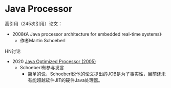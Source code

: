 # Java Processor

高引用（245次引用）论文：

* 2008《A Java processor architecture for embedded real-time systems》
  * 作者Martin Schoeberl

HN讨论

* 2020 [Java Optimized Processor (2005)](https://news.ycombinator.com/item?id=23776362)
  * Schoeberl有参与发言
    * 简单的说，Schoeberl说他的论文提出的JOB是为了事实性，目前还未有能超越软件JIT的硬件Java处理器。
